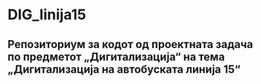 # DIG_linija15
Репозиториум за кодот од проектната задача по предметот „Дигитализација“ на тема „Дигитализација на автобуската линија 15“
---

